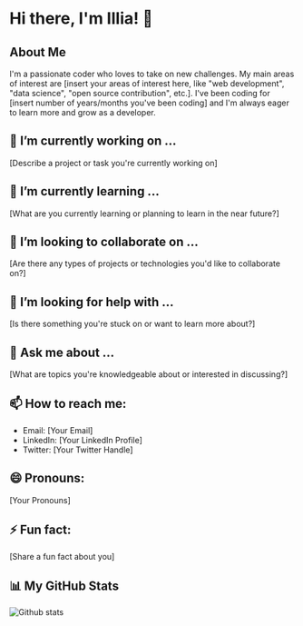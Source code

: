 # Hi there, I'm Illia! 👋

## About Me
I'm a passionate coder who loves to take on new challenges. My main areas of interest are [insert your areas of interest here, like "web development", "data science", "open source contribution", etc.]. I've been coding for [insert number of years/months you've been coding] and I'm always eager to learn more and grow as a developer.

## 🔭 I’m currently working on ...
[Describe a project or task you're currently working on]

## 🌱 I’m currently learning ...
[What are you currently learning or planning to learn in the near future?]

## 👯 I’m looking to collaborate on ...
[Are there any types of projects or technologies you'd like to collaborate on?]

## 🤔 I’m looking for help with ...
[Is there something you're stuck on or want to learn more about?]

## 💬 Ask me about ...
[What are topics you're knowledgeable about or interested in discussing?]

## 📫 How to reach me:
- Email: [Your Email]
- LinkedIn: [Your LinkedIn Profile]
- Twitter: [Your Twitter Handle]

## 😄 Pronouns: 
[Your Pronouns]

## ⚡ Fun fact: 
[Share a fun fact about you]

## 📊 My GitHub Stats

![Github stats](https://github-readme-stats.vercel.app/api?username=Illia-the-coder&show_icons=true&theme=radical)
